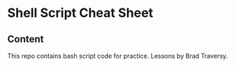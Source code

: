 # Shell Script Cheat Sheet

## Content

This repo contains bash script code for practice. Lessons by Brad Traversy.


